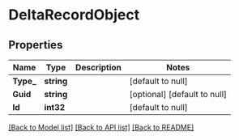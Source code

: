 # DeltaRecordObject

## Properties
Name | Type | Description | Notes
------------ | ------------- | ------------- | -------------
**Type_** | **string** |  | [default to null]
**Guid** | **string** |  | [optional] [default to null]
**Id** | **int32** |  | [default to null]

[[Back to Model list]](../README.md#documentation-for-models) [[Back to API list]](../README.md#documentation-for-api-endpoints) [[Back to README]](../README.md)


